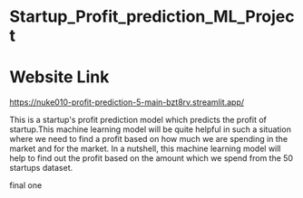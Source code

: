 # Startup_Profit_prediction_ML_Project

# Website Link
https://nuke010-profit-prediction-5-main-bzt8rv.streamlit.app/

This is a startup's profit prediction model which predicts the 
profit of startup.This machine learning model will be quite helpful in 
such a situation where we need to find a profit 
based on how much we are spending in the market and 
for the market. In a nutshell, this machine learning model 
will help to find out the profit based on the amount which 
we spend from the 50 startups dataset.


final one 
